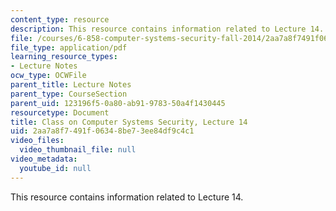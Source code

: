 ```yaml
---
content_type: resource
description: This resource contains information related to Lecture 14.
file: /courses/6-858-computer-systems-security-fall-2014/2aa7a8f7491f06348be73ee84df9c4c1_MIT6_858F14_lec14.pdf
file_type: application/pdf
learning_resource_types:
- Lecture Notes
ocw_type: OCWFile
parent_title: Lecture Notes
parent_type: CourseSection
parent_uid: 123196f5-0a80-ab91-9783-50a4f1430445
resourcetype: Document
title: Class on Computer Systems Security, Lecture 14
uid: 2aa7a8f7-491f-0634-8be7-3ee84df9c4c1
video_files:
  video_thumbnail_file: null
video_metadata:
  youtube_id: null
---
```

This resource contains information related to Lecture 14.

